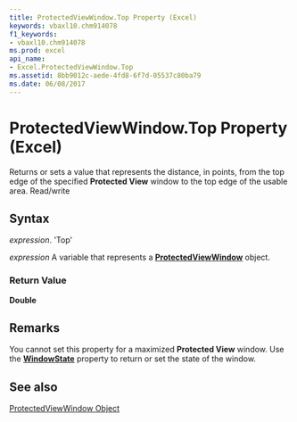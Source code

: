 ```yaml
---
title: ProtectedViewWindow.Top Property (Excel)
keywords: vbaxl10.chm914078
f1_keywords:
- vbaxl10.chm914078
ms.prod: excel
api_name:
- Excel.ProtectedViewWindow.Top
ms.assetid: 8bb9012c-aede-4fd8-6f7d-05537c80ba79
ms.date: 06/08/2017
---
```



# ProtectedViewWindow.Top Property (Excel)

Returns or sets a value that represents the distance, in points, from the top edge of the specified  **Protected View** window to the top edge of the usable area. Read/write


## Syntax

 _expression_. 'Top'

 _expression_ A variable that represents a **[ProtectedViewWindow](Excel.ProtectedViewWindow.md)** object.


### Return Value

 **Double**


## Remarks

You cannot set this property for a maximized  **Protected View** window. Use the **[WindowState](Excel.ProtectedViewWindow.WindowState.md)** property to return or set the state of the window.


## See also


[ProtectedViewWindow Object](Excel.ProtectedViewWindow.md)

